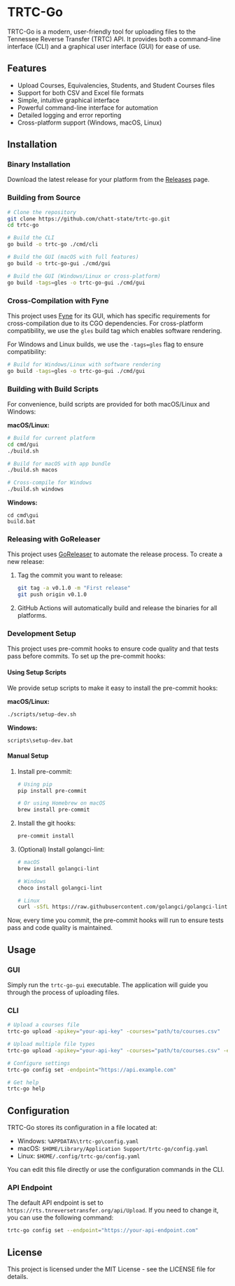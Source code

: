 # TRTC-Go

TRTC-Go is a modern, user-friendly tool for uploading files to the Tennessee Reverse Transfer (TRTC) API. It provides both a command-line interface (CLI) and a graphical user interface (GUI) for ease of use.

## Features

- Upload Courses, Equivalencies, Students, and Student Courses files
- Support for both CSV and Excel file formats
- Simple, intuitive graphical interface
- Powerful command-line interface for automation
- Detailed logging and error reporting
- Cross-platform support (Windows, macOS, Linux)

## Installation

### Binary Installation

Download the latest release for your platform from the [Releases](https://github.com/chatt-state/trtc-go/releases) page.

### Building from Source

```bash
# Clone the repository
git clone https://github.com/chatt-state/trtc-go.git
cd trtc-go

# Build the CLI
go build -o trtc-go ./cmd/cli

# Build the GUI (macOS with full features)
go build -o trtc-go-gui ./cmd/gui

# Build the GUI (Windows/Linux or cross-platform)
go build -tags=gles -o trtc-go-gui ./cmd/gui
```

### Cross-Compilation with Fyne

This project uses [Fyne](https://fyne.io/) for its GUI, which has specific requirements for cross-compilation due to its CGO dependencies. For cross-platform compatibility, we use the `gles` build tag which enables software rendering.

For Windows and Linux builds, we use the `-tags=gles` flag to ensure compatibility:

```bash
# Build for Windows/Linux with software rendering
go build -tags=gles -o trtc-go-gui ./cmd/gui
```

### Building with Build Scripts

For convenience, build scripts are provided for both macOS/Linux and Windows:

**macOS/Linux:**
```bash
# Build for current platform
cd cmd/gui
./build.sh

# Build for macOS with app bundle
./build.sh macos

# Cross-compile for Windows
./build.sh windows
```

**Windows:**
```batch
cd cmd\gui
build.bat
```

### Releasing with GoReleaser

This project uses [GoReleaser](https://goreleaser.com/) to automate the release process. To create a new release:

1. Tag the commit you want to release:
   ```bash
   git tag -a v0.1.0 -m "First release"
   git push origin v0.1.0
   ```

2. GitHub Actions will automatically build and release the binaries for all platforms.

### Development Setup

This project uses pre-commit hooks to ensure code quality and that tests pass before commits. To set up the pre-commit hooks:

#### Using Setup Scripts

We provide setup scripts to make it easy to install the pre-commit hooks:

**macOS/Linux:**
```bash
./scripts/setup-dev.sh
```

**Windows:**
```batch
scripts\setup-dev.bat
```

#### Manual Setup

1. Install pre-commit:
   ```bash
   # Using pip
   pip install pre-commit
   
   # Or using Homebrew on macOS
   brew install pre-commit
   ```

2. Install the git hooks:
   ```bash
   pre-commit install
   ```

3. (Optional) Install golangci-lint:
   ```bash
   # macOS
   brew install golangci-lint
   
   # Windows
   choco install golangci-lint
   
   # Linux
   curl -sSfL https://raw.githubusercontent.com/golangci/golangci-lint/master/install.sh | sh -s -- -b $(go env GOPATH)/bin
   ```

Now, every time you commit, the pre-commit hooks will run to ensure tests pass and code quality is maintained.

## Usage

### GUI

Simply run the `trtc-go-gui` executable. The application will guide you through the process of uploading files.

### CLI

```bash
# Upload a courses file
trtc-go upload -apikey="your-api-key" -courses="path/to/courses.csv"

# Upload multiple file types
trtc-go upload -apikey="your-api-key" -courses="path/to/courses.csv" -equivalencies="path/to/equivalencies.csv"

# Configure settings
trtc-go config set -endpoint="https://api.example.com"

# Get help
trtc-go help
```

## Configuration

TRTC-Go stores its configuration in a file located at:

- Windows: `%APPDATA%\trtc-go\config.yaml`
- macOS: `$HOME/Library/Application Support/trtc-go/config.yaml`
- Linux: `$HOME/.config/trtc-go/config.yaml`

You can edit this file directly or use the configuration commands in the CLI.

### API Endpoint

The default API endpoint is set to `https://rts.tnreversetransfer.org/api/Upload`. If you need to change it, you can use the following command:

```bash
trtc-go config set --endpoint="https://your-api-endpoint.com"
```

## License

This project is licensed under the MIT License - see the LICENSE file for details.